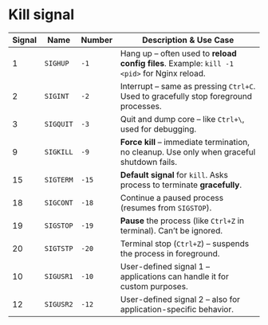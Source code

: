 # Kill signal

| Signal | Name      | Number | Description & Use Case                                                                      |
| ------ | --------- | ------ | ------------------------------------------------------------------------------------------- |
| 1      | `SIGHUP`  | `-1`   | Hang up – often used to **reload config files**. Example: `kill -1 <pid>` for Nginx reload. |
| 2      | `SIGINT`  | `-2`   | Interrupt – same as pressing `Ctrl+C`. Used to gracefully stop foreground processes.        |
| 3      | `SIGQUIT` | `-3`   | Quit and dump core – like `Ctrl+\`, used for debugging.                                     |
| 9      | `SIGKILL` | `-9`   | **Force kill** – immediate termination, no cleanup. Use only when graceful shutdown fails.  |
| 15     | `SIGTERM` | `-15`  | **Default signal** for `kill`. Asks process to terminate **gracefully**.                    |
| 18     | `SIGCONT` | `-18`  | Continue a paused process (resumes from `SIGSTOP`).                                         |
| 19     | `SIGSTOP` | `-19`  | **Pause** the process (like `Ctrl+Z` in terminal). Can’t be ignored.                        |
| 20     | `SIGTSTP` | `-20`  | Terminal stop (`Ctrl+Z`) – suspends the process in foreground.                              |
| 10     | `SIGUSR1` | `-10`  | User-defined signal 1 – applications can handle it for custom purposes.                     |
| 12     | `SIGUSR2` | `-12`  | User-defined signal 2 – also for application-specific behavior.                             |
